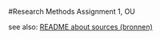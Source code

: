 #Research Methods Assignment 1, OU

see also: [README about sources (bronnen)](./bronnen/README.md)
